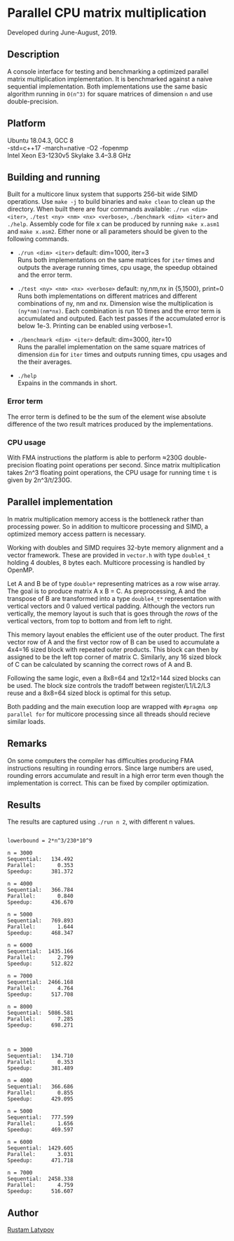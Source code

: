 ﻿# Parallel CPU matrix multiplication 

Developed during June-August, 2019.



## Description

A console interface for testing and benchmarking a optimized parallel matrix multiplication implementation. It is benchmarked against a naive sequential implementation. Both implementations use the same basic algorithm running in ``O(n^3)`` for square matrices of dimension ``n`` and use double-precision.


## Platform

Ubuntu 18.04.3, GCC 8 <br/> 
-std=c++17 -march=native -O2 -fopenmp <br/>
Intel Xeon E3-1230v5 Skylake 3.4–3.8 GHz


## Building and running

Built for a multicore linux system that supports 256-bit wide SIMD operations. Use `make -j` to build binaries and `make clean` to clean up the directory. When built there are four commands available: `./run <dim> <iter>`, `./test <ny> <nm> <nx> <verbose>`, `./benchmark <dim> <iter>` and `./help`. Assembly code for file x can be produced by running `make x.asm1` and `make x.asm2`. Either none or all parameters should be given to the following commands.

- `./run <dim> <iter>` default: dim=1000, iter=3 <br/>
Runs both implementations on the same matrices for `iter` times and outputs the average running times, cpu usage, the speedup obtained and the error term.

- `./test <ny> <nm> <nx> <verbose>` default: ny,nm,nx in {5,1500}, print=0 <br/>
Runs both implementations on different matrices and different combinations of ny, nm and nx. Dimension wise the multiplication is `(ny*nm)(nm*nx)`. Each combination is run 10 times and the error term is accumulated and outputed. Each test passes if the accumulated error is below 1e-3. Printing can be enabled using verbose=1. 

- `./benchmark <dim> <iter>` default: dim=3000, iter=10 <br/>
Runs the parallel implementation on the same square matrices of dimension `dim` for `iter` times and outputs running times, cpu usages and the their averages.

- `./help` <br/>
Expains in the commands in short.

### Error term
The error term is defined to be the sum of the element wise absolute difference of the two result matrices produced by the implementations.

### CPU usage
With FMA instructions the platform is able to perform ≈230G double-precision floating point operations per second. Since matrix multiplication takes 2n^3 floating point operations, the CPU usage for running time `t` is given by 2n^3/t/230G. 


## Parallel implementation

In matrix multiplication memory access is the bottleneck rather than processing power. So in addition to multicore processing and SIMD, a optimized memory access pattern is necessary.

Working with doubles and SIMD requires 32-byte memory alignment and a vector framework. These are provided in ``vector.h`` with type ``double4_t`` holding 4 doubles, 8 bytes each. Multicore processing is handled by OpenMP.

Let A and B be of type ``double*`` representing matrices as a row wise array. The goal is to produce matrix A x B = C. As preprocessing, A and the transpose of B are transformed into a type ``double4_t*`` representation with vertical vectors and 0 valued vertical padding. Although the vectors run vertically, the memory layout is such that is goes through the *rows* of the vertical vectors, from top to bottom and from left to right. 

This memory layout enables the efficient use of the outer product. The first vector row of A and the first vector row of B can be used to accumulate a 4x4=16 sized block with repeated outer products. This block can then by assigned to be the left top corner of matrix C. Similarly, any 16 sized block of C can be calculated by scanning the correct rows of A and B. 

Following the same logic, even a 8x8=64 and 12x12=144 sized blocks can be used. The block size controls the tradoff between register/L1/L2/L3 reuse and a 8x8=64 sized block is optimal for this setup. 

Both padding and the main execution loop are wrapped with ``#pragma omp parallel for`` for multicore processing since all threads should recieve similar loads. 



## Remarks

On some computers the compiler has difficulties producing FMA instructions resulting in rounding errors. Since large numbers are used, rounding errors accumulate and result in a high error term even though the implementation is correct. This can be fixed by compiler optimization. 


## Results

The results are captured using `./run n 2`, with different n values. 

```

lowerbound = 2*n^3/230*10^9

n = 3000
Sequential:   134.492 
Parallel:       0.353 
Speedup:      381.372 

n = 4000
Sequential:   366.784 
Parallel:       0.840 
Speedup:      436.670

n = 5000
Sequential:   769.893 
Parallel:       1.644 
Speedup:      468.347 

n = 6000
Sequential:  1435.166 
Parallel:       2.799 
Speedup:      512.822

n = 7000
Sequential:  2466.168 
Parallel:       4.764 
Speedup:      517.708

n = 8000
Sequential:  5086.581
Parallel:       7.285
Speedup:      698.271



n = 3000
Sequential:   134.710
Parallel:       0.353
Speedup:      381.489

n = 4000
Sequential:   366.686
Parallel:       0.855
Speedup:      429.095

n = 5000
Sequential:   777.599
Parallel:       1.656
Speedup:      469.597

n = 6000
Sequential:  1429.605
Parallel:       3.031
Speedup:      471.718

n = 7000
Sequential:  2458.338
Parallel:       4.759
Speedup:      516.607

```

## Author

[Rustam Latypov](mailto:rustam.latypov@aalto.fi)